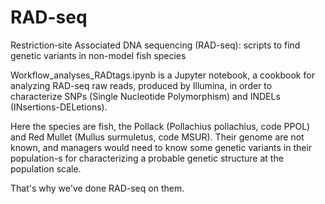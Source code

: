 # RAD-seq
Restriction‐site Associated DNA sequencing (RAD-seq): scripts to find genetic variants in non-model fish species

Workflow_analyses_RADtags.ipynb is a Jupyter notebook, a cookbook for analyzing RAD-seq raw reads, produced by Illumina, in order to characterize SNPs (Single Nucleotide Polymorphism) and INDELs (INsertions-DELetions).

Here the species are fish, the Pollack (Pollachius pollachius, code PPOL) and Red Mullet (Mullus surmuletus, code MSUR).
Their genome are not known, and managers would need to know some genetic variants in their population-s for characterizing a probable genetic structure at the population scale.

That's why we've done RAD-seq on them.
